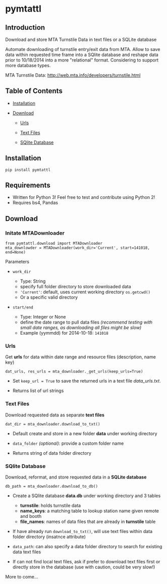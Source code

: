 # pymtattl

## Introduction

Download and store MTA Turnstile Data in text files or a SQLite database

Automate downloading of turnstile entry/exit data from MTA. Allow to save data within requested time frame into a SQlite database and reshape data prior to 10/18/2014 into a more "relational" format. Considering to support more database types.

MTA Turnstile Data: http://web.mta.info/developers/turnstile.html


## Table of Contents

* [Installation](#installation)

* [Download](#download)

  * [Urls](#urls)

  * [Text Files](#text-files)

  * [SQlite Database](#sqlite-database)

## Installation

    pip install pymtattl

## Requirements

* Written for Python 3! Feel free to test and contribute using Python 2!
* Requires bs4, Pandas

## Download

### Initate MTADownloader

    from pymtattl.download import MTADownloader
    mta_downlowder = MTADownloader(work_dir='Current', start=141018, end=None)

Parameters

* `work_dir`

  - Type: String
  - specify full folder directory to store downloaded data
  - `'Current'`: default, uses current working directory `os.getcwd()`
  - Or a specific valid directory

* `start/end`

  - Type: Integer or None
  - define the date range to pull data files *(recommend testing with small date ranges, as downloading all files might be slow)*
  - Example (yymmdd) for 2014-10-18: `141018`

### Urls

Get **urls** for data within date range and resource files (description, name key)

    dat_urls, res_urls = mta_downloader._get_urls(keep_urls=True)

* Set `keep_url = True` to save the returned urls in a text file *data_urls.txt*.

* Returns list of url strings

### Text Files

Download requested data as separate **text files**

    dat_dir = mta_downloader.download_to_txt()

* Default create and store in a new folder **data** under working directory

* `data_folder` *(optional)*: provide a custom folder name

* Returns string of data folder directory

### SQlite Database

Download, reformat, and store requested data in a **SQLite database**

    db_path = mta_downloader.download_to_db()

* Create a SQlite database **data.db** under working directory and 3 tables

  - **turnstile**: holds turnstile data
  - **name_keys**: a matching table to lookup station name given remote and booth
  - **file_names**: names of data files that are already in **turnstile** table
 
* If have already run `download_to_txt()`, will use text files within data folder directory (insatnce attribute)

* `data_path`: can also specify a data folder directory to search for existing data text files

* If can not find local text files, ask if prefer to download text files first or directly store in the database (use with caution, could be very slow!)

More to come...

